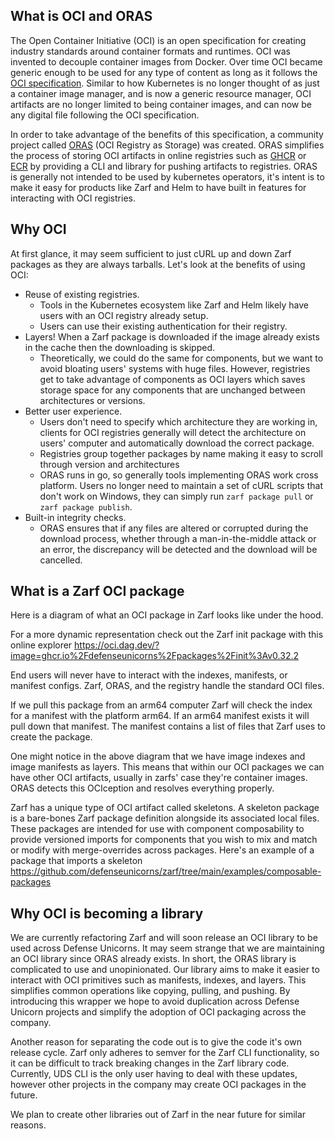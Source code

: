 ## What is OCI and ORAS

The Open Container Initiative (OCI) is an open specification for creating industry standards around container formats and runtimes. OCI was invented to decouple container images from Docker. Over time OCI became generic enough to be used for any type of content as long as it follows the [OCI specification](https://github.com/opencontainers/image-spec). Similar to how Kubernetes is no longer thought of as just a container image manager, and is now a generic resource manager, OCI artifacts are no longer limited to being container images, and can now be any digital file following the OCI specification.

In order to take advantage of the benefits of this specification, a community project called [ORAS](https://oras.land/) (OCI Registry as Storage) was created. ORAS simplifies the process of storing OCI artifacts in online registries such as [GHCR](https://github.com/features/packages) or [ECR](https://aws.amazon.com/ecr/) by providing a CLI and library for pushing artifacts to registries. ORAS is generally not intended to be used by kubernetes operators, it's intent is to make it easy for products like Zarf and Helm to have built in features for interacting with OCI registries.

## Why OCI

At first glance, it may seem sufficient to just cURL up and down Zarf packages as they are always tarballs. Let's look at the benefits of using OCI:

*   Reuse of existing registries. 
    * Tools in the Kubernetes ecosystem like Zarf and Helm likely have users with an OCI registry already setup.
    * Users can use their existing authentication for their registry.
*   Layers! When a Zarf package is downloaded if the image already exists in the cache then the downloading is skipped.
    *   Theoretically, we could do the same for components, but we want to avoid bloating users' systems with huge files. However, registries get to take advantage of components as OCI layers which saves storage space for any components that are unchanged between architectures or versions.
*   Better user experience.
    *   Users don't need to specify which architecture they are working in, clients for OCI registries generally will detect the architecture on users' computer and automatically download the correct package.
    *   Registries group together packages by name making it easy to scroll through version and architectures
    *   ORAS runs in go, so generally tools implementing ORAS work cross platform. Users no longer need to maintain a set of cURL scripts that don't work on Windows, they can simply run `zarf package pull` or `zarf package publish`.
*   Built-in integrity checks. 
    *   ORAS ensures that if any files are altered or corrupted during the download process, whether through a man-in-the-middle attack or an error, the discrepancy will be detected and the download will be cancelled.

## What is a Zarf OCI package

Here is a diagram of what an OCI package in Zarf looks like under the hood. 

For a more dynamic representation check out the Zarf init package with this online explorer https://oci.dag.dev/?image=ghcr.io%2Fdefenseunicorns%2Fpackages%2Finit%3Av0.32.2

End users will never have to interact with the indexes, manifests, or manifest configs. Zarf, ORAS, and the registry handle the standard OCI files.

If we pull this package from an arm64 computer Zarf will check the index for a manifest with the platform arm64. If an arm64 manifest exists it will pull down that manifest. The manifest contains a list of files that Zarf uses to create the package.

One might notice in the above diagram that we have image indexes and image manifests as layers. This means that within our OCI packages we can have other OCI artifacts, usually in zarfs' case they're container images. ORAS detects this OCIception and resolves everything properly.

Zarf has a unique type of OCI artifact called skeletons. A skeleton package is a bare-bones Zarf package definition alongside its associated local files. These packages are intended for use with component composability to provide versioned imports for components that you wish to mix and match or modify with merge-overrides across packages. Here's an example of a package that imports a skeleton https://github.com/defenseunicorns/zarf/tree/main/examples/composable-packages


## Why OCI is becoming a library
We are currently refactoring Zarf and will soon release an OCI library to be used across Defense Unicorns. It may seem strange that we are maintaining an OCI library since ORAS already exists. In short, the ORAS library is complicated to use and unopinionated. Our library aims to make it easier to interact with OCI primitives such as manifests, indexes, and layers. This simplifies common operations like copying, pulling, and pushing. By introducing this wrapper we hope to avoid duplication across Defense Unicorn projects and simplify the adoption of OCI packaging across the company. 

Another reason for separating the code out is to give the code it's own release cycle. Zarf only adheres to semver for the Zarf CLI functionality, so it can be difficult to track breaking changes in the Zarf library code. Currently, UDS CLI is the only user having to deal with these updates, however other projects in the company may create OCI packages in the future.

We plan to create other libraries out of Zarf in the near future for similar reasons. 